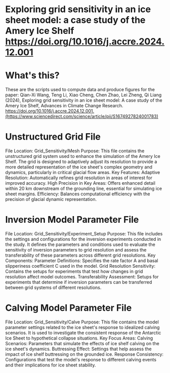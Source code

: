 # Exploring grid sensitivity in an ice sheet model: a case study of the Amery Ice Shelf https://doi.org/10.1016/j.accre.2024.12.001
# What's this?
These are the scripts used to compute data and produce figures for the paper:
Qian-Xi Wang, Teng Li, Xiao Cheng, Chen Zhao, Lei Zheng, Qi Liang (2024), Exploring grid sensitivity in an ice sheet model: A case study of the Amery Ice Shelf, Advances in Climate Change Research. https://doi.org/10.1016/j.accre.2024.12.001.(https://www.sciencedirect.com/science/article/pii/S1674927824001783)
# Unstructured Grid File
File Location: Grid_Sensitivity/Mesh
Purpose: This file contains the unstructured grid system used to enhance the simulation of the Amery Ice Shelf. The grid is designed to adaptively adjust its resolution to provide a more detailed representation of the ice sheet's complex geometry and dynamics, particularly in critical glacial flow areas.
Key Features:
Adaptive Resolution: Automatically refines grid resolution in areas of interest for improved accuracy.
High Precision in Key Areas: Offers enhanced detail within 20 km downstream of the grounding line, essential for simulating ice sheet margins.
Efficiency: Balances computational efficiency with the precision of glacial dynamic representation.
# Inversion Model Parameter File
File Location: Grid_Sensitivity/Experiment_Setup
Purpose: This file includes the settings and configurations for the inversion experiments conducted in the study. It defines the parameters and conditions used to evaluate the sensitivity of inversion parameters to grid resolution and assess the transferability of these parameters across different grid resolutions.
Key Components:
Parameter Definitions: Specifies the rate factor A and basal slipperiness coefficient C used in the model.
Grid Resolution Sensitivity: Contains the setups for experiments that test how changes in grid resolution affect model outcomes.
Transferability Assessment: Setups for experiments that determine if inversion parameters can be transferred between grid systems of different resolutions.
# Calving Model Parameter File
File Location: Grid_Sensitivity/Calve
Purpose: This file contains the model parameter settings related to the ice sheet's response to idealized calving scenarios. It is used to investigate the consistent response of the Antarctic Ice Sheet to hypothetical collapse situations.
Key Focus Areas:
Calving Scenarios: Parameters that simulate the effects of ice shelf calving on the ice sheet's dynamics.
Buttressing Effect: Settings that help assess the impact of ice shelf buttressing on the grounded ice.
Response Consistency: Configurations that test the model's response to different calving events and their implications for ice sheet stability.
